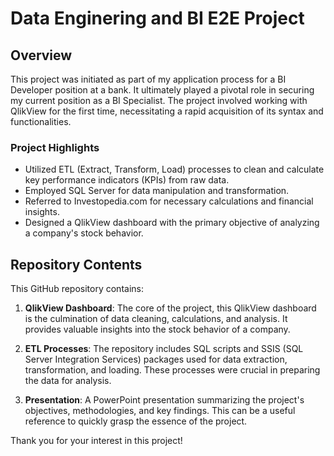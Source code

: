 # Data Enginering and BI E2E Project
## Overview

This project was initiated as part of my application process for a BI Developer position at a bank. It ultimately played a pivotal role in securing my current position as a BI Specialist. The project involved working with QlikView for the first time, necessitating a rapid acquisition of its syntax and functionalities. 

### Project Highlights

- Utilized ETL (Extract, Transform, Load) processes to clean and calculate key performance indicators (KPIs) from raw data.
- Employed SQL Server for data manipulation and transformation.
- Referred to Investopedia.com for necessary calculations and financial insights.
- Designed a QlikView dashboard with the primary objective of analyzing a company's stock behavior.

## Repository Contents

This GitHub repository contains:

1. **QlikView Dashboard**: The core of the project, this QlikView dashboard is the culmination of data cleaning, calculations, and analysis. It provides valuable insights into the stock behavior of a company.

2. **ETL Processes**: The repository includes SQL scripts and SSIS (SQL Server Integration Services) packages used for data extraction, transformation, and loading. These processes were crucial in preparing the data for analysis.

3. **Presentation**: A PowerPoint presentation summarizing the project's objectives, methodologies, and key findings. This can be a useful reference to quickly grasp the essence of the project.


Thank you for your interest in this project!
